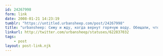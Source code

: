 ```yaml
---
id: 24267998
form: link
date: 2008-01-21 14:23:19
tumblr: "https://untitled.urbansheep.com/post/24267998"
title: "urbansheep: Сижу и жду, когда вернут горячую воду. Обещали, что выключат минут на пятнадцать, уже час прошел. Смотрю на чайник вот."
linkurl: http://twitter.com/urbansheep/statuses/622837032
tags:
    - post
layout: post-link.njk
---
```


